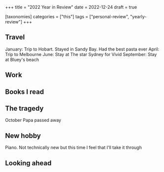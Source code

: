 +++
title = "2022 Year in Review"
date = 2022-12-24
draft = true


[taxonomies]
categories = ["this"]
tags = ["personal-review", "yearly-review"]
+++

## Travel

January: Trip to Hobart. Stayed in Sandy Bay. Had the best pasta ever
April: Trip to Melbourne
June: Stay at The star Sydney for Vivid
September: Stay at Bluey's beach

## Work

## Books I read

## The tragedy

October Papa passed away

## New hobby

Piano. Not technically new but this time I feel that I'll take it through

## Looking ahead
